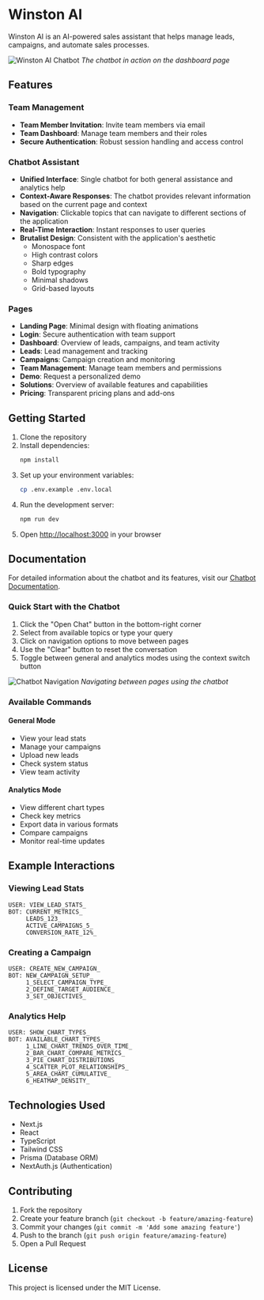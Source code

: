 # Winston AI

Winston AI is an AI-powered sales assistant that helps manage leads, campaigns, and automate sales processes.

![Winston AI Chatbot](public/chatbot-screenshot.png)
*The chatbot in action on the dashboard page*

## Features

### Team Management
- **Team Member Invitation**: Invite team members via email
- **Team Dashboard**: Manage team members and their roles
- **Secure Authentication**: Robust session handling and access control

### Chatbot Assistant
- **Unified Interface**: Single chatbot for both general assistance and analytics help
- **Context-Aware Responses**: The chatbot provides relevant information based on the current page and context
- **Navigation**: Clickable topics that can navigate to different sections of the application
- **Real-Time Interaction**: Instant responses to user queries
- **Brutalist Design**: Consistent with the application's aesthetic
  - Monospace font
  - High contrast colors
  - Sharp edges
  - Bold typography
  - Minimal shadows
  - Grid-based layouts

### Pages
- **Landing Page**: Minimal design with floating animations
- **Login**: Secure authentication with team support
- **Dashboard**: Overview of leads, campaigns, and team activity
- **Leads**: Lead management and tracking
- **Campaigns**: Campaign creation and monitoring
- **Team Management**: Manage team members and permissions
- **Demo**: Request a personalized demo
- **Solutions**: Overview of available features and capabilities
- **Pricing**: Transparent pricing plans and add-ons

## Getting Started

1. Clone the repository
2. Install dependencies:
   ```bash
   npm install
   ```
3. Set up your environment variables:
   ```bash
   cp .env.example .env.local
   ```
4. Run the development server:
   ```bash
   npm run dev
   ```
5. Open [http://localhost:3000](http://localhost:3000) in your browser

## Documentation

For detailed information about the chatbot and its features, visit our [Chatbot Documentation](/docs/chatbot).

### Quick Start with the Chatbot

1. Click the "Open Chat" button in the bottom-right corner
2. Select from available topics or type your query
3. Click on navigation options to move between pages
4. Use the "Clear" button to reset the conversation
5. Toggle between general and analytics modes using the context switch button

![Chatbot Navigation](public/chatbot-navigation.png)
*Navigating between pages using the chatbot*

### Available Commands

#### General Mode
- View your lead stats
- Manage your campaigns
- Upload new leads
- Check system status
- View team activity

#### Analytics Mode
- View different chart types
- Check key metrics
- Export data in various formats
- Compare campaigns
- Monitor real-time updates

## Example Interactions

### Viewing Lead Stats
```
USER: VIEW_LEAD_STATS_
BOT: CURRENT_METRICS_
     LEADS_123_
     ACTIVE_CAMPAIGNS_5_
     CONVERSION_RATE_12%_
```

### Creating a Campaign
```
USER: CREATE_NEW_CAMPAIGN_
BOT: NEW_CAMPAIGN_SETUP_
     1_SELECT_CAMPAIGN_TYPE_
     2_DEFINE_TARGET_AUDIENCE_
     3_SET_OBJECTIVES_
```

### Analytics Help
```
USER: SHOW_CHART_TYPES_
BOT: AVAILABLE_CHART_TYPES_
     1_LINE_CHART_TRENDS_OVER_TIME_
     2_BAR_CHART_COMPARE_METRICS_
     3_PIE_CHART_DISTRIBUTIONS_
     4_SCATTER_PLOT_RELATIONSHIPS_
     5_AREA_CHART_CUMULATIVE_
     6_HEATMAP_DENSITY_
```

## Technologies Used

- Next.js
- React
- TypeScript
- Tailwind CSS
- Prisma (Database ORM)
- NextAuth.js (Authentication)

## Contributing

1. Fork the repository
2. Create your feature branch (`git checkout -b feature/amazing-feature`)
3. Commit your changes (`git commit -m 'Add some amazing feature'`)
4. Push to the branch (`git push origin feature/amazing-feature`)
5. Open a Pull Request

## License

This project is licensed under the MIT License.
